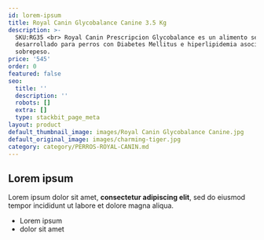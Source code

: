 ```yaml
---
id: lorem-ipsum
title: Royal Canin Glycobalance Canine 3.5 Kg
description: >-
  SKU:RG35 <br> Royal Canin Prescripcion Glycobalance es un alimento seco
  desarrollado para perros con Diabetes Mellitus e hiperlipidemia asociada a un
  sobrepeso.
price: '545'
order: 0
featured: false
seo:
  title: ''
  description: ''
  robots: []
  extra: []
  type: stackbit_page_meta
layout: product
default_thumbnail_image: images/Royal Canin Glycobalance Canine.jpg
default_original_image: images/charming-tiger.jpg
category: category/PERROS-ROYAL-CANIN.md
---
```

## Lorem ipsum

Lorem ipsum dolor sit amet, **consectetur adipiscing elit**, sed do eiusmod tempor incididunt ut labore et dolore magna aliqua.

- Lorem ipsum
- dolor sit amet